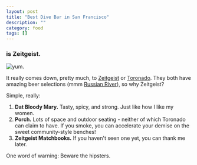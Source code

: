 ```yaml
---
layout: post
title: "Best Dive Bar in San Francisco"
description: ""
category: food
tags: []
---
```


### is Zeitgeist.

![yum.](http://s3-media4.ak.yelpcdn.com/bphoto/qFa13249ax6n8OgtIk_wfQ/l.jpg 'Thirsty...')

It really comes down, pretty much, to [Zeitgeist](http://www.zeitgeistsf.com/) or [Toronado](http://www.toronado.com/). They both have amazing beer selections (mmm [Russian River](http://russianriverbrewing.com/)), so why Zeitgeist?

Simple, really:

1. **Dat Bloody Mary.** Tasty, spicy, and strong. Just like how I like my women.
2. **Porch.** Lots of space and outdoor seating - neither of which Toronado can claim to have. If you smoke, you can accelerate your demise on the sweet community-style benches!
3. **Zeitgeist Matchbooks.** If you haven't seen one yet, you can thank me later.

One word of warning: Beware the hipsters.